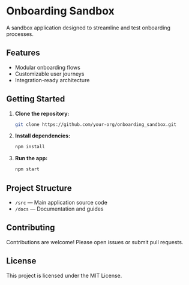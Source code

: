 # Onboarding Sandbox

A sandbox application designed to streamline and test onboarding processes.

## Features

- Modular onboarding flows
- Customizable user journeys
- Integration-ready architecture

## Getting Started

1. **Clone the repository:**
    ```bash
    git clone https://github.com/your-org/onboarding_sandbox.git
    ```
2. **Install dependencies:**
    ```bash
    npm install
    ```
3. **Run the app:**
    ```bash
    npm start
    ```

## Project Structure

- `/src` — Main application source code
- `/docs` — Documentation and guides

## Contributing

Contributions are welcome! Please open issues or submit pull requests.

## License

This project is licensed under the MIT License.